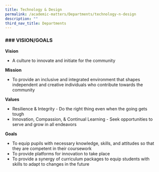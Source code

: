 ```yaml
---
title: Technology & Design
permalink: /academic-matters/Departments/technology-n-design
description: ""
third_nav_title: Departments
---
```

### ### VISION/GOALS

**Vision**

*   A culture to innovate and initiate for the community


**Mission**

*   To provide an inclusive and integrated environment that shapes independent and creative individuals who contribute towards the community

  

**Values**

*   Resilience & Integrity - Do the right thing even when the going gets tough
*   Innovation, Compassion, & Continual Learning - Seek opportunities to serve and grow in all endeavors

  

**Goals**

*   To equip pupils with necessary knowledge, skills, and attitudes so that they are competent in their coursework
*   To provide platforms for innovation to take place
*   To provide a synergy of curriculum packages to equip students with skills to adapt to changes in the future